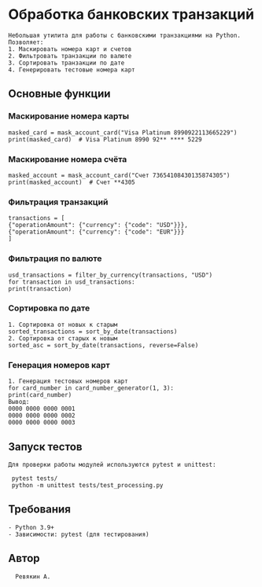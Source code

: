 # Обработка банковских транзакций
    Небольшая утилита для работы с банковскими транзакциями на Python. Позволяет:
    1. Маскировать номера карт и счетов
    2. Фильтровать транзакции по валюте
    3. Сортировать транзакции по дате
    4. Генерировать тестовые номера карт
## Основные функции

### Маскирование номера карты
    masked_card = mask_account_card("Visa Platinum 8990922113665229")
    print(masked_card)  # Visa Platinum 8990 92** **** 5229
### Маскирование номера счёта
    masked_account = mask_account_card("Счет 73654108430135874305")
    print(masked_account)  # Счет **4305

### Фильтрация транзакций
    transactions = [
    {"operationAmount": {"currency": {"code": "USD"}}},
    {"operationAmount": {"currency": {"code": "EUR"}}}
    ]
### Фильтрация по валюте
    usd_transactions = filter_by_currency(transactions, "USD")
    for transaction in usd_transactions:
    print(transaction)

### Сортировка по дате

    1. Сортировка от новых к старым
    sorted_transactions = sort_by_date(transactions)
    2. Сортировка от старых к новым
    sorted_asc = sort_by_date(transactions, reverse=False)

### Генерация номеров карт

    1. Генерация тестовых номеров карт
    for card_number in card_number_generator(1, 3):
    print(card_number)
    Вывод:
    0000 0000 0000 0001
    0000 0000 0000 0002
    0000 0000 0000 0003

## Запуск тестов
    Для проверки работы модулей используются pytest и unittest:

     pytest tests/
     python -m unittest tests/test_processing.py

## Требования
    - Python 3.9+
    - Зависимости: pytest (для тестирования)

## Автор
      Ревякин А. 